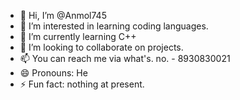 - 👋 Hi, I’m @Anmol745
- 👀 I’m interested in learning coding languages.
- 🌱 I’m currently learning C++
- 💞️ I’m looking to collaborate on projects.
- 📫 You can  reach me via what's. no. - 8930830021
- 😄 Pronouns: He
- ⚡ Fun fact: nothing at present.

<!---
Anmol745/Anmol745 is a ✨ special ✨ repository because its `README.md` (this file) appears on your GitHub profile.
You can click the Preview link to take a look at your changes.
--->
